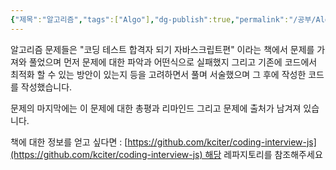 ```yaml
---
{"제목":"알고리즘","tags":["Algo"],"dg-publish":true,"permalink":"/공부/Algo/알고리즘/","dgPassFrontmatter":true,"updated":"2025-05-07T20:03:28.239+09:00"}
---
```


알고리즘 문제들은 "코딩 테스트 합격자 되기 자바스크립트편" 이라는 책에서 문제를 가져와 풀었으며 먼저 문제에 대한 파악과 어떤식으로 실패했지 그리고 기존에 코드에서 최적화 할 수 있는 방안이 있는지 등을 고려하면서 풀며 서술했으며 그 후에 작성한 코드를 작성했습니다.

문제의 마지막에는 이 문제에 대한 총평과 리마인드 그리고 문제에 출처가 남겨져 있습니다.

책에 대한 정보를 얻고 싶다면 : [https://github.com/kciter/coding-interview-js](https://github.com/kciter/coding-interview-js) 해당 레파지토리를 참조해주세요